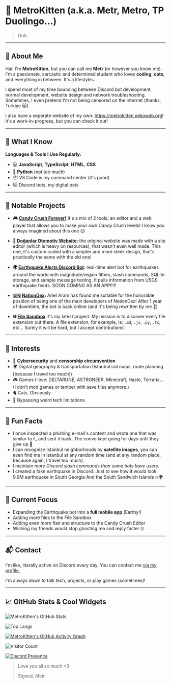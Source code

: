 # 🐾 MetroKitten (a.k.a. Metr, Metro, TP Duolingo...)

> Guh.

---

## 👤 About Me

Hai! I'm **MetroKitten**, but you can call me **Metr** (or however you know me). I'm a passionate, sarcastic and determined student who loves **coding**, **cats**, and everything in between. It's a lifestyle~

I spend most of my time bouncing between Discord bot development, normal development, website design and network troubleshooting. Sometimes, I even pretend I’m not being censored on the internet (thanks, Turkiye 😿).

I also have a seperate website of my own: <https://metrokitten.nekoweb.org>! It's a work-in-progress, but you can check it out!

---

## 🧠 What I Know

**Languages & Tools I Use Regularly:**

* 💻 **JavaScript**, **TypeScript**, **HTML**, **CSS**
* 🐍 **Python** (not too much)
* 📦 VS Code is my command center (it's good)
* 🐱 Discord bots, my digital pets

---

## 📌 Notable Projects

* **🎮 [Candy Crush Forever!](https://github.com/metrlith/CandyCrushForever)**
It's a mix of 2 tools; an editor and a web player that allows you to make your own Candy Crush levels! I know you always imagined about this one 😉

* **🚙 [Doğanlar Otomotiv Website](https://github.com/Doganlar-Otomotiv/DoganlarWebsite):**
the original website was made with a site editor (which is heavy on resources), that wasn't even well made. This one, it's custom coded with a simpler and more sleek design, that's practically the same with the old one!

* **🌍 [Earthquake Alerts Discord Bot](https://github.com/metrlith/Earthquake-Alerts):**
real-time alert bot for earthquakes around the world with magnitude/region filters, slash commands, SQLite storage, and sample message testing. It pulls information from USGS earthquake feeds. SOON COMING AS AN APP!!!!!

* **🇺🇳 [NationDex](https://github.com/Aram-Development/Nationdex-AA):**
Ariel Aram has found me suitable for the honorable position of being one of the main developers of NationDex! After 1 year of downtime, the bot is back online (and it's being rewritten by me 🤫)

* **🌐 [File Sandbox](https://github.com/metrlith/File-Sandbox)**
it's my latest project. My mission is to discover every file extension out there. A file extension, for example, is: `.md`, `.js`, `.py`, `.ts`, etc... Surely it will be hard, but I accept contributions!

---

## 🤔 Interests

* 🧠 **Cybersecurity** and **censorship circumvention**
* 🌍 Digital geography & transportation (Istanbul rail maps, route planning [because I travel too much])
* 🎮 Games I love: DELTARUNE, ASTRONEER, Minecraft, Haste, Terraria... (I don't mod games or tamper with save files anymore.)
* 🐈 Cats. Obviously.
* 📡 Bypassing weird tech limitations

---

## 💬 Fun Facts

* I once inspected a phishing e-mail's content and wrote one that was similar to it, and sent it back. The convo kept going for days until they give up 🙏
* I can recognize Istanbul neighborhoods by **satellite images**, you can even find me in Istanbul at any random time (and at any random place, because again, I travel too much).
* I maintain *more Discord slash commands than some bots have users.*
* I created a fake earthquake in Discord. Just to see how it would look. 9.9M earthquake in South Georgia And the South Sandwich Islands 🔥🌍

---

## 🎯 Current Focus

* Expanding the Earthquake bot into a **full mobile app** (Earthy!)
* Adding more files to the File Sandbox
* Adding even *more* flair and structure to the Candy Crush Editor
* Wishing my friends would stop ghosting me and reply faster 🙄

---

## 📬 Contact

I'm like, literally active on Discord every day. You can contact me [via my profile.](https://discord.com/users/877557616094638112)

I'm always down to talk tech, projects, or play games (sometimes)!

---

## 📈 GitHub Stats & Cool Widgets

![MetroKitten's GitHub Stats](https://github-readme-stats.vercel.app/api?username=metrlith\&show_icons=true\&theme=radical)

![Top Langs](https://github-readme-stats.vercel.app/api/top-langs/?username=metrlith\&layout=compact\&theme=radical)

[![MetroKitten's GitHub Activity Graph](https://github-readme-activity-graph.vercel.app/graph?username=metrlith\&theme=react-dark)](https://github.com/Ashutosh00710/github-readme-activity-graph)

![Visitor Count](https://komarev.com/ghpvc/?username=metrlith\&color=blueviolet\&style=flat-square)

[![Discord Presence](https://lanyard.cnrad.dev/api/877557616094638112?idleMessage=zzz...&theme=dark&showDisplayName=true)](https://discord.com/users/877557616094638112)

> Love you all so much <3
>
> Signed, Metr
